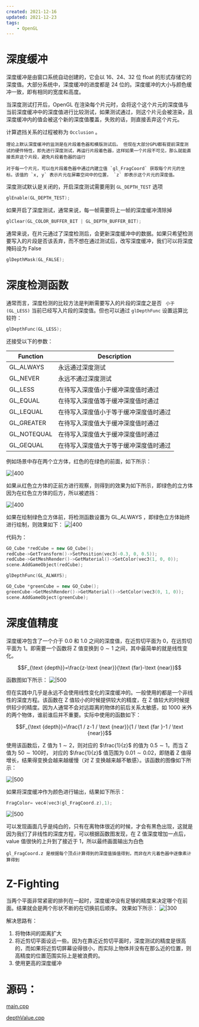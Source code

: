 ```yaml
---
created: 2021-12-16
updated: 2021-12-23
tags:
    - OpenGL
---
```

# 深度缓冲

深度缓冲是由窗口系统自动创建的，它会以 16、24、32 位 float 的形式存储它的深度值。大部分系统中，深度缓冲的进度都是 24 位的。深度缓冲的大小与颜色缓冲一致，即有相同的宽度和高度。

当深度测试打开后，OpenGL 在渲染每个片元时，会将这个这个片元的深度值与当前深度缓冲中的深度值进行比较测试，如果测试通过，则这个片元会被渲染，且深度缓冲内的值会被这个新的深度值覆盖，失败的话，则直接丢弃这个片元。

计算遮挡关系的过程被称为 `Occlusion` 。

```ad-note
理论上默认深度缓冲的监测是在片段着色器和模版测试后。 但现在大部分GPU都有提前深度测试的硬件特性，即先进行深度测试，再运行片段着色器，这样如果一个片段不可见，那么就能直接丢弃这个片段，避免片段着色器的运行
```

```ad-note
对于每一个片元，可以在片段着色器中通过内建立值 `gl_FragCoord` 获取每个片元的坐标。该值的 `x, y` 表示片元在屏幕空间中的位置， `z` 即表示这个片元的深度值。
```

深度测试默认是关闭的，开启深度测试需要用到 `GL_DEPTH_TEST` 选项
```cpp
glEnable(GL_DEPTH_TEST);
```

如果开启了深度测试，通常来说，每一帧需要将上一帧的深度缓冲清除掉
```cpp
glClear(GL_COLOR_BUFFER_BIT | GL_DEPTH_BUFFER_BIT);
```

通常来说，在片元通过了深度检测后，会更新深度缓冲中的数据。如果只希望检测要写入的片段是否该丢弃，而不想在通过测试后，改写深度缓冲，我们可以将深度掩码设为 False
```cpp
glDepthMask(GL_FALSE);
```

# 深度检测函数

通常而言，深度检测的比较方法是判断需要写入的片段的深度之是否 ` 小于(GL_LESS)` 当前已经写入片段的深度值。但也可以通过 `glDepthFunc` 设置运算比较符：
```cpp
glDepthFunc(GL_LESS);
```

还接受以下的参数：

| Function    | Description                            |
| ----------- | -------------------------------------- |
| GL_ALWAYS   | 永远通过深度测试                       |
| GL_NEVER    | 永远不通过深度测试                     |
| GL_LESS     | 在待写入深度值小于缓冲深度值时通过     |
| GL_EQUAL    | 在待写入深度值等于缓冲深度值时通过     |
| GL_LEQUAL   | 在待写入深度值小于等于缓冲深度值时通过 |
| GL_GREATER  | 在待写入深度值大于缓冲深度值时通过     |
| GL_NOTEQUAL | 在待写入深度值大于缓冲深度值时通过     |
| GL_GEQUAL   | 在待写入深度值大于等于缓冲深度值时通过 |

 例如场景中存在两个立方体，红色的在绿色的前面，如下所示：

 ![|400](assets/Learn%20OpenGL%20-%20Ch%2015%20Depth%20Testing/Untitled.png)

 如果从红色立方体的正前方进行观察，则得到的效果为如下所示，即绿色的立方体因为在红色立方体的后方，所以被遮挡：

 ![|400](assets/Learn%20OpenGL%20-%20Ch%2015%20Depth%20Testing/Untitled%201.png)

 如果在绘制绿色立方体前，将检测函数设置为 GL_ALWAYS ，即绿色立方体始终进行绘制，则效果如下：
 ![|400](assets/Learn%20OpenGL%20-%20Ch%2015%20Depth%20Testing/Untitled%202.png)

 代码为：

```cpp
GO_Cube *redCube = new GO_Cube();
redCube->GetTransform()->SetPosition(vec3(-0.3, 0, 0.5));
redCube->GetMeshRender()->GetMaterial()->SetColor(vec3(1, 0, 0));
scene.AddGameObject(redCube);

glDepthFunc(GL_ALWAYS);

GO_Cube *greenCube = new GO_Cube();
greenCube->GetMeshRender()->GetMaterial()->SetColor(vec3(0, 1, 0));
scene.AddGameObject(greenCube);
```

# 深度值精度

深度缓冲包含了一个介于 0.0 和 1.0 之间的深度值，在近剪切平面为 0，在远剪切平面为 1。即需要一个函数将 Z 值变换到 $0 \sim 1$ 之间，其中最简单的就是线性变化。

$$F_{\text {depth}}=\frac{z-\text {near}}{\text {far}-\text {near}}$$

函数图如下所示：
![|500](assets/Learn%20OpenGL%20-%20Ch%2015%20Depth%20Testing/image-20211216223132789.png)

但在实践中几乎是永远不会使用线性变化的深度缓冲的。一般使用的都是一个非线性的深度方程。该函数在 Z 值较小的时候提供较大的精度，在 Z 值较大的时候提供较少的精度。因为人通常不会对远距离的物体的前后关系太敏感，如 1000 米外的两个物体，谁前谁后并不重要。实际中使用的函数如下：

$$F_{\text {depth}}=\frac{1 / z-1 / \text {near}}{1 / \text {far }-1 / \text {near}}$$

使用该函数后，Z 值为 $1 \sim 2$，则对应的 $\frac{1}{z}$ 的值为 $0.5 \sim 1$，而当 Z 值为 $50\sim 100$时， 对应的 $\frac{1}{z}$ 值范围为 $0.01 \sim 0.02$，即随着 Z 值得增长，结果得变换会越来越缓慢（对 Z 变换越来越不敏感）。该函数的图像如下所示：

![|500](assets/Learn%20OpenGL%20-%20Ch%2015%20Depth%20Testing/Untitled%204.png)

如果将深度缓冲作为颜色进行输出，结果如下所示：

```cpp
FragColor= vec4(vec3(gl_FragCoord.z),1);
```

![|500](assets/Learn%20OpenGL%20-%20Ch%2015%20Depth%20Testing/Untitled%205.png)

可以发现画面几乎是纯白的，只有在离物体很近的时候，才会有黑色出现，这就是因为我们了非线性的深度方程，可以根据函数图发现，在 Z 值深度增加一点后，value 值很快的上升到了接近于 1，所以最终画面输出为白色

```ad-warning
gl_FragCoord.z 是根据每个顶点计算得到的深度值插值得到，而非在片元着色器中逐像素计算得到
```

# Z-Fighting

当两个平面非常紧密的排列在一起时，深度缓冲没有足够的精度来决定哪个在前面。结果就会是两个形状不断的在切换前后顺序。 效果如下所示：
![|300](assets/Learn%20OpenGL%20-%20Ch%2015%20Depth%20Testing/Untitled%206.png)

解决思路有：

1.  将物体间的距离扩大
2.  将近剪切平面设远一些。因为在靠近近剪切平面时，深度测试的精度是很高的，而如果将近剪切屏幕设得很小，而实际上物体并没有在那么近的位置，则高精度的位置范围实际上是被浪费的。
3.  使用更高的深度缓冲

# 源码：

 [main.cpp](https://raw.githubusercontent.com/xuejiaW/Study-Notes/master/LearnOpenGL_VSCode/src/13.DepthTesting/main.cpp)

 [depthValue.cpp](https://raw.githubusercontent.com/xuejiaW/Study-Notes/master/LearnOpenGL_VSCode/src/13.DepthTesting/depthValue.frag)
